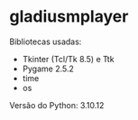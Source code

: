 # gladiusmplayer
Bibliotecas usadas:
- Tkinter (Tcl/Tk 8.5) e Ttk
- Pygame 2.5.2
- time
- os


Versão do Python: 3.10.12
